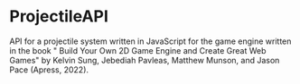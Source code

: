 # ProjectileAPI
API for a projectile system written in JavaScript for the game engine written in the book " Build Your Own 2D Game Engine and Create Great Web Games" by Kelvin Sung, Jebediah Pavleas, Matthew Munson, and Jason Pace (Apress, 2022).
